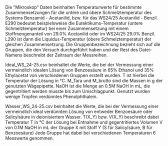 Die "Mikroskop" Daten beinhalten Temperaturwerte für bestimmte Zusammensetzungen für die untere und obere Schmelztemperatur des Systems Benzamid - Acetanilid, bzw. für das WS24/25 Acetanilid - Benzil. 
  E290 bedeutet beispielsweise die Eutektikums-Temperatur (untere Schmelztemperatur) bei einer Zusammensetzung mit einem Stoffmengenanteil von 29.0% Acetanilid oder im WS24/25 29.0% Benzil. 
  L290 ist dann die Liquidus-Temperatur (obere Schmelztemperatur) der gleichen Zusammensetzung.
  Die Gruppenbezeichnung bezieht sich auf die Gruppen, die den Versuch durchgeführt haben und der Rest des Datei-Namens beschreibt der Zeitraum der Messreihen.

Ideal_WS_24-25.csv beinhaltet die Werte, die bei der Vermessung einer vermeindlich idealen Lösung von Benzoesäure in 65% Ethanol und 35% Ethylacetat von verschiedenen Gruppen erstellt wurden.
  T ist hierbei die Temperatur der Lösung in °C. 
  M_Tara und M_brutto sind die Massen in g der genutzten Wägepipette. 
  NaOH ist die Menge an 0.5M NaOH in mL, die gegentritiert werden musste bis zum Umschlagpunkt. Genutzt wurden wenige Tropfen verdünntes Phenolphthalein.

Wasser_WS_24-25.csv beinhaltet die Werte, die bei der Vermessung einer vermeindlich ideal verdünnten Lösung von entweder Benzoesäure oder Salicylsäure in deionisiertem Wasser. 
  T(X_Y) bzw. V(X_Y) beschreibt dabei Temperatur T in °C der Lösung bei Entnahme und gegentritiertes Volumen V von 0.1M NaOH in mL der Gruppe X mit Stoff Y (S für Salicylsäure, B für Benzoesäure)
  Jede Gruppe hat dabei bei verschiedenen Temperaturen 6 Messwerte genommen.
